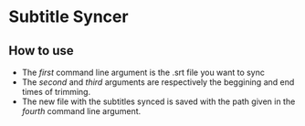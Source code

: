 # Subtitle Syncer

## How to use

- The *first* command line argument is the .srt file you want to sync
- The *second* and *third* arguments are respectively the beggining and end times of trimming.
- The new file with the subtitles synced is saved with the path given in the *fourth* command line argument.
